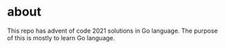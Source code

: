 # about
This repo has advent of code 2021 solutions in Go language. The purpose of this is mostly to learn Go language.
